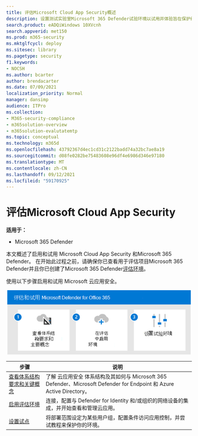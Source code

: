 ```yaml
---
title: 评估Microsoft Cloud App Security概述
description: 设置测试实验室Microsoft 365 Defender试验环境以试用并体验旨在保护组织中设备、标识、数据和应用程序的安全解决方案的步骤。
search.product: eADQiWindows 10XVcnh
search.appverid: met150
ms.prod: m365-security
ms.mktglfcycl: deploy
ms.sitesec: library
ms.pagetype: security
f1.keywords:
- NOCSH
ms.author: bcarter
author: brendacarter
ms.date: 07/09/2021
localization_priority: Normal
manager: dansimp
audience: ITPro
ms.collection:
- M365-security-compliance
- m365solution-overview
- m365solution-evalutatemtp
ms.topic: conceptual
ms.technology: m365d
ms.openlocfilehash: 43792367d4ec1cd31c2122badd74a32bc7ae8a19
ms.sourcegitcommit: d08fe0282be75483608e96df4e6986d346e97180
ms.translationtype: MT
ms.contentlocale: zh-CN
ms.lasthandoff: 09/12/2021
ms.locfileid: "59170925"
---
```

# <a name="evaluate-microsoft-cloud-app-security"></a>评估Microsoft Cloud App Security

**适用于：**
- Microsoft 365 Defender


本文概述了启用和试用 Microsoft Cloud App Security 和Microsoft 365 Defender。 在开始此过程之前，请确保你已查看用于评估项目Microsoft 365 Defender并且你已创建了[](eval-overview.md)Microsoft 365 Defender[评估环境](eval-create-eval-environment.md)。 
<br>

使用以下步骤启用和试用 Microsoft 云应用安全。

![将 Microsoft Defender for Office添加到 Defender 评估环境的步骤。](../../media/defender/m365-defender-office-eval-steps.png)



|步骤  |说明  |
|---------|---------|
|[查看体系结构要求和关键概念](eval-defender-mcas-architecture.md)    | 了解 云应用安全 体系结构及其如何与 Microsoft 365 Defender、Microsoft Defender for Endpoint 和 Azure Active Directory。        |
|[启用评估环境](eval-defender-mcas-enable-eval.md)     | 连接，配置与 Defender for Identity 和/或组织的网络设备的集成，并开始查看和管理云应用。         |
|[设置试点 ](eval-defender-mcas-pilot.md)    | 将部署范围设定为某些用户组，配置条件访问应用控制，并尝试教程来保护你的环境。       |



